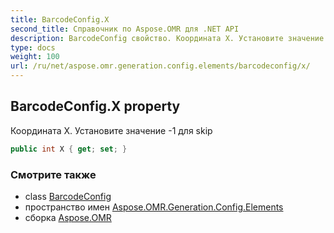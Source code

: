 ```yaml
---
title: BarcodeConfig.X
second_title: Справочник по Aspose.OMR для .NET API
description: BarcodeConfig свойство. Координата X. Установите значение 1 для skip
type: docs
weight: 100
url: /ru/net/aspose.omr.generation.config.elements/barcodeconfig/x/
---
```

## BarcodeConfig.X property

Координата X. Установите значение -1 для skip

```csharp
public int X { get; set; }
```

### Смотрите также

* class [BarcodeConfig](../)
* пространство имен [Aspose.OMR.Generation.Config.Elements](../../barcodeconfig/)
* сборка [Aspose.OMR](../../../)


